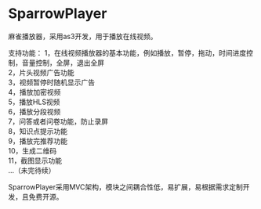 SparrowPlayer
=============

麻雀播放器，采用as3开发，用于播放在线视频。

支持功能：
1，在线视频播放器的基本功能，例如播放，暂停，拖动，时间进度控制，音量控制，全屏，退出全屏<br/>
2，片头视频广告功能<br/>
3，视频暂停时随机显示广告<br/>
4，播放加密视频<br/>
5，播放HLS视频<br/>
6，播放分段视频<br/>
7，问答或者问卷功能，防止录屏<br/>
8，知识点提示功能<br/>
9，播放完推荐功能<br/>
10，生成二维码<br/>
11，截图显示功能<br/>
...（未完待续）<br/>

SparrowPlayer采用MVC架构，模块之间耦合性低，易扩展，易根据需求定制开发，且免费开源。

